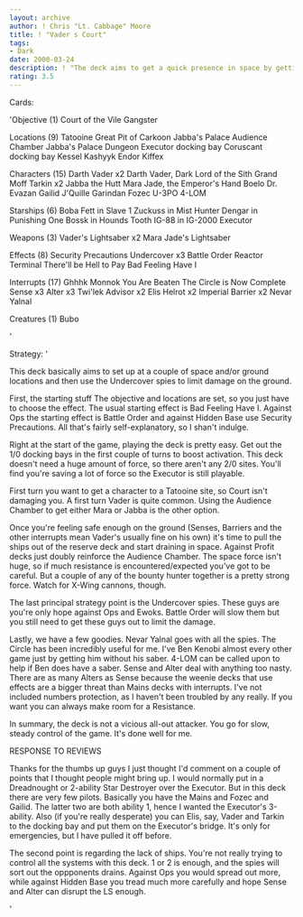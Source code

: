 ```yaml
---
layout: archive
author: ! Chris "Lt. Cabbage" Moore
title: ! "Vader s Court"
tags:
- Dark
date: 2000-03-24
description: ! "The deck aims to get a quick presence in space by getting ships out the reserve deck.  Undercover spies hinder the opponent's ground drains."
rating: 3.5
---
```

Cards: 

'Objective (1)
Court of the Vile Gangster

Locations (9)
Tatooine Great Pit of Carkoon
Jabba's Palace Audience Chamber
Jabba's Palace Dungeon
Executor docking bay
Coruscant docking bay
Kessel
Kashyyk
Endor
Kiffex

Characters (15)
Darth Vader x2
Darth Vader, Dark Lord of the Sith
Grand Moff Tarkin x2
Jabba the Hutt
Mara Jade, the Emperor's Hand
Boelo
Dr. Evazan
Gailid
J'Quille
Garindan
Fozec
U-3PO
4-LOM

Starships (6)
Boba Fett in Slave 1
Zuckuss in Mist Hunter
Dengar in Punishing One
Bossk in Hounds Tooth
IG-88 in IG-2000
Executor

Weapons (3)
Vader's Lightsaber x2
Mara Jade's Lightsaber

Effects (8)
Security Precautions
Undercover x3
Battle Order
Reactor Terminal
There'll be Hell to Pay
Bad Feeling Have I

Interrupts (17)
Ghhhk
Monnok
You Are Beaten
The Circle is Now Complete
Sense x3
Alter x3
Twi'lek Advisor x2
Elis Helrot x2
Imperial Barrier x2
Nevar Yalnal

Creatures (1)
Bubo

'

Strategy: '

This deck basically aims to set up at a couple of space and/or ground locations and then use the Undercover spies to limit damage on the ground.

First, the starting stuff
The objective and locations are set, so you just have to choose the effect.  The usual starting effect is Bad Feeling Have I.  Against Ops the starting effect is Battle Order and against Hidden Base use Security Precautions.  All that's fairly self-explanatory, so I shan't indulge.

Right at the start of the game, playing the deck is pretty easy.  Get out the 1/0 docking bays in the first couple of turns to boost activation.  This deck doesn't need a huge amount of force, so there aren't any 2/0 sites.  You'll find you're saving a lot of force so the Executor is still playable.

First turn you want to get a character to a Tatooine site, so Court isn't damaging you.  A first turn Vader is quite common.  Using the Audience Chamber to get either Mara or Jabba is the other option.

Once you're feeling safe enough on the ground (Senses, Barriers and the other interrupts mean Vader's usually fine on his own) it's time to pull the ships out of the reserve deck and start draining in space.  Against Profit decks just doubly reinforce the Audience Chamber.  The space force isn't huge, so if much resistance is encountered/expected you've got to be careful.  But a couple of any of the bounty hunter together is a pretty strong force.  Watch for X-Wing cannons, though.

The last principal strategy point is the Undercover spies.  These guys are you're only hope against Ops and Ewoks.  Battle Order will slow them but you still need to get these guys out to limit the damage.

Lastly, we have a few goodies.	Nevar Yalnal goes with all the spies.  The Circle has been incredibly useful for me.  I've Ben Kenobi almost every other game just by getting him without his saber.  4-LOM can be called upon to help if Ben does have a saber.  Sense and Alter deal with anything too nasty. There are as many Alters as Sense because the weenie decks that use effects are a bigger threat than Mains decks with interrupts.  I've not included numbers protection, as I haven't been troubled by any really.  If you want you can always make room for a Resistance.

In summary, the deck is not a vicious all-out attacker.  You go for slow, steady control of the game.  It's done well for me.


RESPONSE TO REVIEWS

Thanks for the thumbs up guys	I just thought I'd comment on a couple of points that I thought people might bring up.  I would normally put in a Dreadnought or 2-ability Star Destroyer over the Executor.  But in this deck there are very few pilots.  Basically you have the Mains and Fozec and Gailid.	The latter two are both ability 1, hence I wanted the Executor's 3-ability.  Also (if you're really desperate) you can Elis, say, Vader and Tarkin to the docking bay and put them on the Executor's bridge.  It's only for emergencies, but I have pulled it off before.

The second point is regarding the lack of ships.  You're not really trying to control all the systems with this deck.	1 or 2 is enough, and the spies will sort out the oppponents drains.  Against Ops you would spread out more, while against Hidden Base you tread much more carefully and hope Sense and Alter can disrupt the LS enough.

'